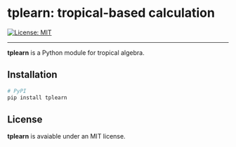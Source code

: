# tplearn: tropical-based calculation

[![License: MIT](https://img.shields.io/badge/License-MIT-yellow.svg)](https://opensource.org/licenses/MIT)

-------

**tplearn** is a Python module for tropical algebra.

## Installation

```sh
# PyPI
pip install tplearn
```

## License

**tplearn** is avaiable under an MIT license.

